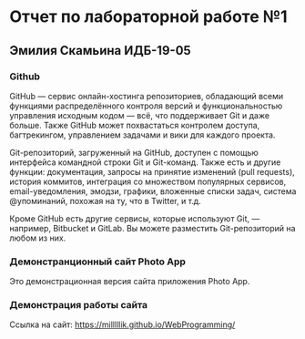 # Отчет по лабораторной работе №1

## Эмилия Скамьина ИДБ-19-05

### Github

GitHub — сервис онлайн-хостинга репозиториев, обладающий всеми функциями распределённого контроля версий и функциональностью управления исходным кодом — всё, что поддерживает Git и даже больше. Также GitHub может похвастаться контролем доступа, багтрекингом, управлением задачами и вики для каждого проекта.

Git-репозиторий, загруженный на GitHub, доступен с помощью интерфейса командной строки Git и Git-команд. Также есть и другие функции: документация, запросы на принятие изменений (pull requests), история коммитов, интеграция со множеством популярных сервисов, email-уведомления, эмодзи, графики, вложенные списки задач, система @упоминаний, похожая на ту, что в Twitter, и т.д.

Кроме GitHub есть другие сервисы, которые используют Git, — например, Bitbucket и GitLab. Вы можете разместить Git-репозиторий на любом из них.

### Демонстранционный сайт Photo App

Это демонстрационная версия сайта приложения Photo App.

### Демонстрация работы сайта

Ссылка на сайт: https://milllllik.github.io/WebProgramming/

